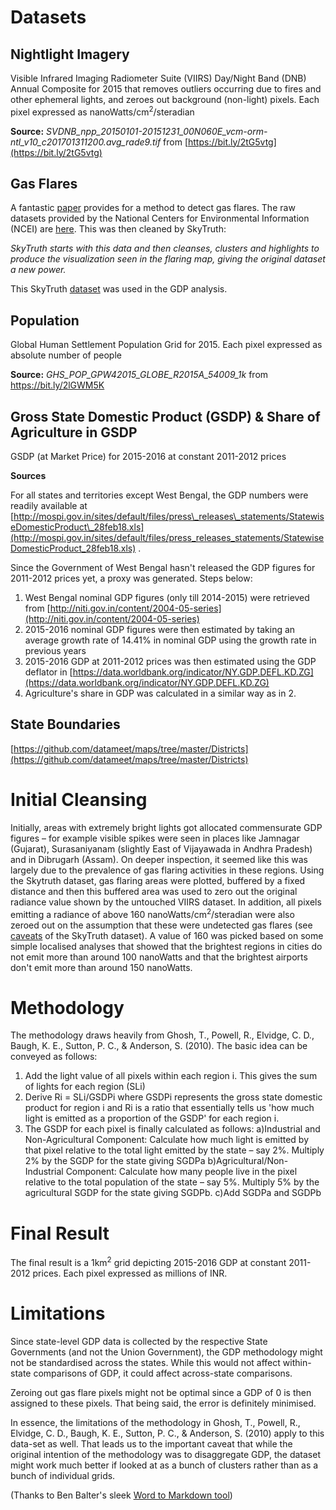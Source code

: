 # Datasets

## Nightlight Imagery

Visible Infrared Imaging Radiometer Suite (VIIRS) Day/Night Band (DNB) Annual Composite for 2015 that removes outliers occurring due to fires and other ephemeral lights, and zeroes out background (non-light) pixels. Each pixel expressed as nanoWatts/cm<sup>2</sup>/steradian

**Source:** _SVDNB\_npp\_20150101-20151231\_00N060E\_vcm-orm-ntl\_v10\_c201701311200.avg\_rade9.tif_ from [https://bit.ly/2tG5vtg](https://bit.ly/2tG5vtg)

## Gas Flares

A fantastic [paper](http://www.mdpi.com/2072-4292/5/9/4423) provides for a method to detect gas flares. The raw datasets provided by the National Centers for Environmental Information (NCEI) are [here](https://ngdc.noaa.gov/eog/viirs/download_viirs_fire.html). This was then cleaned by SkyTruth:

*SkyTruth starts with this data and then cleanses, clusters and highlights to produce the visualization seen in the flaring map, giving the original dataset a new power.*

This SkyTruth [dataset](https://www.skytruth.org/viirs/) was used in the GDP analysis.

## Population

Global Human Settlement Population Grid for 2015. Each pixel expressed as absolute number of people

**Source:** _GHS\_POP\_GPW42015\_GLOBE\_R2015A\_54009\_1k_ from https://bit.ly/2lGWM5K

## Gross State Domestic Product (GSDP) &amp; Share of Agriculture in GSDP

GSDP (at Market Price) for 2015-2016 at constant 2011-2012 prices

**Sources**

For all states and territories except West Bengal, the GDP numbers were readily available at [http://mospi.gov.in/sites/default/files/press\_releases\_statements/StatewiseDomesticProduct\_28feb18.xls](http://mospi.gov.in/sites/default/files/press_releases_statements/StatewiseDomesticProduct_28feb18.xls) .

Since the Government of West Bengal hasn&#39;t released the GDP figures for 2011-2012 prices yet, a proxy was generated. Steps below:

1. West Bengal nominal GDP figures (only till 2014-2015) were retrieved from [http://niti.gov.in/content/2004-05-series](http://niti.gov.in/content/2004-05-series)
2. 2015-2016 nominal GDP figures were then estimated by taking an average growth rate of 14.41% in nominal GDP using the growth rate in previous years
3. 2015-2016 GDP at 2011-2012 prices was then estimated using the GDP deflator in [https://data.worldbank.org/indicator/NY.GDP.DEFL.KD.ZG](https://data.worldbank.org/indicator/NY.GDP.DEFL.KD.ZG)
4. Agriculture&#39;s share in GDP was calculated in a similar way as in 2.


## State Boundaries

[https://github.com/datameet/maps/tree/master/Districts](https://github.com/datameet/maps/tree/master/Districts)



# Initial Cleansing

Initially, areas with extremely bright lights got allocated commensurate GDP figures – for example visible spikes were seen in places like Jamnagar (Gujarat), Surasaniyanam (slightly East of Vijayawada in Andhra Pradesh) and in Dibrugarh (Assam). On deeper inspection, it seemed like this was largely due to the prevalence of gas flaring activities in these regions. Using the Skytruth dataset, gas flaring areas were plotted, buffered by a fixed distance and then this buffered area was used to zero out the original radiance value shown by the untouched VIIRS dataset. In addition, all pixels emitting a radiance of above 160 nanoWatts/cm<sup>2</sup>/steradian were also zeroed out on the assumption that these were undetected gas flares (see [caveats](https://www.skytruth.org/viirs/) of the SkyTruth dataset). A value of 160 was picked based on some simple localised analyses that showed that the brightest regions in cities do not emit more than around 100 nanoWatts and that the brightest airports don't emit more than around 150 nanoWatts.


# Methodology

The methodology draws heavily from Ghosh, T., Powell, R., Elvidge, C. D., Baugh, K. E., Sutton, P. C., &amp; Anderson, S. (2010). The basic idea can be conveyed as follows:

1. Add the light value of all pixels within each region i. This gives the sum of lights for each region (SLi)
2. Derive Ri = SLi/GSDPi where GSDPi represents the gross state domestic product for region i and Ri is a ratio that essentially tells us &#39;how much light is emitted as a proportion of the GSDP&#39; for each region i.
3. The GSDP for each pixel is finally calculated as follows:
a)Industrial and Non-Agricultural Component: Calculate how much light is emitted by that pixel relative to the total light emitted by the state – say 2%. Multiply 2% by the SGDP for the state giving SGDPa
b)Agricultural/Non-Industrial Component: Calculate how many people live in the pixel relative to the total population of the state – say 5%. Multiply 5% by the agricultural SGDP for the state giving SGDPb.
c)Add SGDPa and SGDPb


# Final Result

The final result is a 1km<sup>2</sup> grid depicting 2015-2016 GDP at constant 2011-2012 prices. Each pixel expressed as millions of INR.


# Limitations

Since state-level GDP data is collected by the respective State Governments (and not the Union Government), the GDP methodology might not be standardised across the states. While this would not affect within-state comparisons of GDP, it could affect across-state comparisons.

Zeroing out gas flare pixels might not be optimal since a GDP of 0 is then assigned to these pixels. That being said, the error is definitely minimised.

In essence, the limitations of the methodology in Ghosh, T., Powell, R., Elvidge, C. D., Baugh, K. E., Sutton, P. C., &amp; Anderson, S. (2010) apply to this data-set as well. That leads us to the important caveat that while the original intention of the methodology was to disaggregate GDP, the dataset might work much better if looked at as a bunch of clusters rather than as a bunch of individual grids.

(Thanks to Ben Balter's sleek [Word to Markdown tool](https://word-to-markdown.herokuapp.com/))


